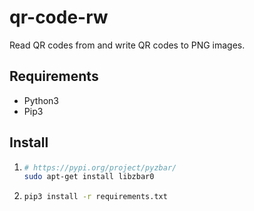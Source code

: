 # qr-code-rw

Read QR codes from and write QR codes to PNG images.

## Requirements

* Python3
* Pip3

## Install

1. ```sh
   # https://pypi.org/project/pyzbar/
   sudo apt-get install libzbar0
   ```
2. ```sh
   pip3 install -r requirements.txt
   ```